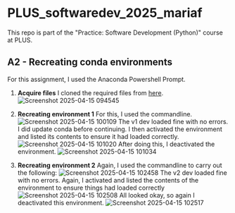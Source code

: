 # PLUS_softwaredev_2025_mariaf
This repo is part of the "Practice: Software Development (Python)" course at PLUS.

## A2 - Recreating conda environments
For this assignment, I used the Anaconda Powershell Prompt.

1) **Acquire files**
I cloned the required files from [here](https://github.com/augustinh22/geo-software-dev/tree/main/A2).
![Screenshot 2025-04-15 094545](https://github.com/user-attachments/assets/b389891c-a958-4ad3-80a1-aa3effbd038b)

2) **Recreating environment 1**
For this, I used the commandline.
![Screenshot 2025-04-15 100109](https://github.com/user-attachments/assets/06b44205-aaaf-46db-a9d9-b8215a14b505)
The v1 dev loaded fine with no errors.
I did update conda before continuing.
I then activated the environment and listed its contents to ensure it had loaded correctly.
![Screenshot 2025-04-15 101020](https://github.com/user-attachments/assets/f2b67c0c-15d1-4848-b56f-cda7d8b0aeb8)
After doing this, I deactivated the environment.
![Screenshot 2025-04-15 101034](https://github.com/user-attachments/assets/1dd78a81-7155-47a8-a8f6-f1804d6e054d)
  
3) **Recreating environment 2**
Again, I used the commandline to carry out the following:
![Screenshot 2025-04-15 102458](https://github.com/user-attachments/assets/9c03abb4-be65-4730-8c6e-8dcd97d02544)
The v2 dev loaded fine with no errors.
Again, I activated and listed the contents of the environment to ensure things had loaded correctly
![Screenshot 2025-04-15 102508](https://github.com/user-attachments/assets/a0cb28fc-cf37-4730-a8fb-3fab17602e4c)
All looked okay, so again I deactivated this environment.
![Screenshot 2025-04-15 102517](https://github.com/user-attachments/assets/6dcf677d-37be-4ca2-81c2-453e6ff71a78)
